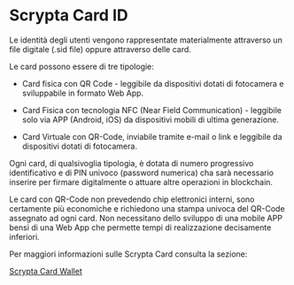 # Scrypta Card ID

Le identità degli utenti vengono rappresentate materialmente attraverso un file digitale (.sid file) oppure attraverso delle card. 

Le card possono essere di tre tipologie:

- Card fisica con QR Code - leggibile da dispositivi dotati di fotocamera e sviluppabile in formato Web App.

- Card Fisica con tecnologia NFC (Near Field Communication) - leggibile solo via APP (Android, iOS) da dispositivi mobili di ultima generazione.
    
- Card Virtuale con QR-Code, inviabile tramite e-mail o link e leggibile da dispositivi dotati di fotocamera.

Ogni card, di qualsivoglia tipologia, è dotata di numero progressivo identificativo e di PIN univoco (password numerica) cha sarà necessario inserire per firmare digitalmente o attuare altre operazioni in blockchain. 

Le card con QR-Code non prevedendo chip elettronici interni, sono certamente più economiche e richiedono una stampa univoca del QR-Code assegnato ad ogni card. Non necessitano dello sviluppo di una mobile APP bensì di una Web App che permette tempi di realizzazione decisamente inferiori.

Per maggiori informazioni sulle Scrypta Card consulta la sezione:

[Scrypta Card Wallet](../planum/scrypta-card-wallet.md)